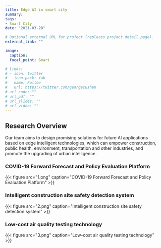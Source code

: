 ```yaml
---
title: Edge AI in smart city
summary: 
tags:
- Smart City
date: "2021-03-20"

# Optional external URL for project (replaces project detail page).
external_link: ""

image:
  caption: 
  focal_point: Smart

# links:
# - icon: twitter
#   icon_pack: fab
#   name: Follow
#   url: https://twitter.com/georgecushen
# url_code: ""
# url_pdf: ""
# url_slides: ""
# url_video: ""
---
```


## Research Overview

Our team aims to design promising solutions for  future AI applications based on edge intelligent technologies, which can empower construction, public health, environment, transportation and other industries, and promote the upgrading of urban intelligence.

### COVID-19 Forward Forecast and Policy Evaluation Platform

{{< figure src="1.png" caption="COVID-19 Forward Forecast and Policy Evaluation Platform" >}}

### Intelligent construction site safety detection system

{{< figure src="2.png" caption="Intelligent construction site safety detection system" >}}

### Low-cost air quality testing technology

{{< figure src="3.png" caption="Low-cost air quality testing technology" >}}

